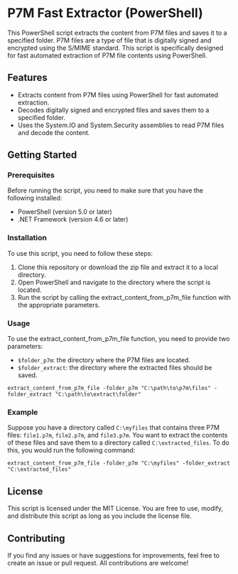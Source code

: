 # P7M Fast Extractor (PowerShell)
This PowerShell script extracts the content from P7M files and saves it to a specified folder. P7M files are a type of file that is digitally signed and encrypted using the S/MIME standard. This script is specifically designed for fast automated extraction of P7M file contents using PowerShell.

## Features
* Extracts content from P7M files using PowerShell for fast automated extraction.
* Decodes digitally signed and encrypted files and saves them to a specified folder.
* Uses the System.IO and System.Security assemblies to read P7M files and decode the content.

## Getting Started

### Prerequisites
Before running the script, you need to make sure that you have the following installed:
* PowerShell (version 5.0 or later)
* .NET Framework (version 4.6 or later)

### Installation
To use this script, you need to follow these steps:
1. Clone this repository or download the zip file and extract it to a local directory.
2. Open PowerShell and navigate to the directory where the script is located.
3. Run the script by calling the extract_content_from_p7m_file function with the appropriate parameters.

### Usage
To use the extract_content_from_p7m_file function, you need to provide two parameters:
* `$folder_p7m`: the directory where the P7M files are located.
* `$folder_extract`: the directory where the extracted files should be saved.
```
extract_content_from_p7m_file -folder_p7m "C:\path\to\p7m\files" -folder_extract "C:\path\to\extract\folder"
```

### Example
Suppose you have a directory called `C:\myfiles` that contains three P7M files: `file1.p7m`, `file2.p7m`, and `file3.p7m`. You want to extract the contents of these files and save them to a directory called `C:\extracted_files`. To do this, you would run the following command:
```
extract_content_from_p7m_file -folder_p7m "C:\myfiles" -folder_extract "C:\extracted_files"
```

## License
This script is licensed under the MIT License. You are free to use, modify, and distribute this script as long as you include the license file.

## Contributing
If you find any issues or have suggestions for improvements, feel free to create an issue or pull request. All contributions are welcome!
